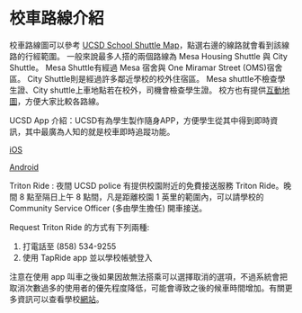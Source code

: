 # 校車路線介紹

校車路線圖可以參考 [UCSD School Shuttle Map](https://www.ucsdbus.com/map)，點選右邊的線路就會看到該線路的行經範圍。
一般來說最多人搭的兩個路線為 Mesa Housing Shuttle 與 City Shuttle。
Mesa Shuttle有經過 Mesa 宿舍與 One Miramar Street (OMS)宿舍區。 
City Shuttle則是經過許多鄰近學校的校外住宿區。
Mesa shuttle不檢查學生證、City shuttle上車地點若在校外，司機會檢查學生證。 
校方也有提供[互動地圖](http://www.ucsdbus.com/map)，方便大家比較各路線。

UCSD App 介紹：UCSD有為學生製作隨身APP，方便學生從其中得到即時資訊，其中最廣為人知的就是校車即時追蹤功能。

[iOS](https://itunes.apple.com/us/app/uc-san-diego/id318646412)

[Android](https://play.google.com/store/apps/details?id=edu.ucsd&hl=en_US)

Triton Ride : 夜間 UCSD police 有提供校園附近的免費接送服務 Triton Ride。晚間 8 點至隔日上午 8 點間，凡是距離校園 1 英里的範圍內，可以請學校的 Community Service Officer (多由學生擔任) 開車接送。

Request Triton Ride 的方式有下列兩種:
1. 打電話至 (858) 534-9255
2. 使用 TapRide app 並以學校帳號登入

注意在使用 app 叫車之後如果因故無法搭乘可以選擇取消的選項，不過系統會把取消次數過多的使用者的優先程度降低，可能會導致之後的候車時間增加。有關更多資訊可以查看學校[網站](https://police.ucsd.edu/services/cso.html)。